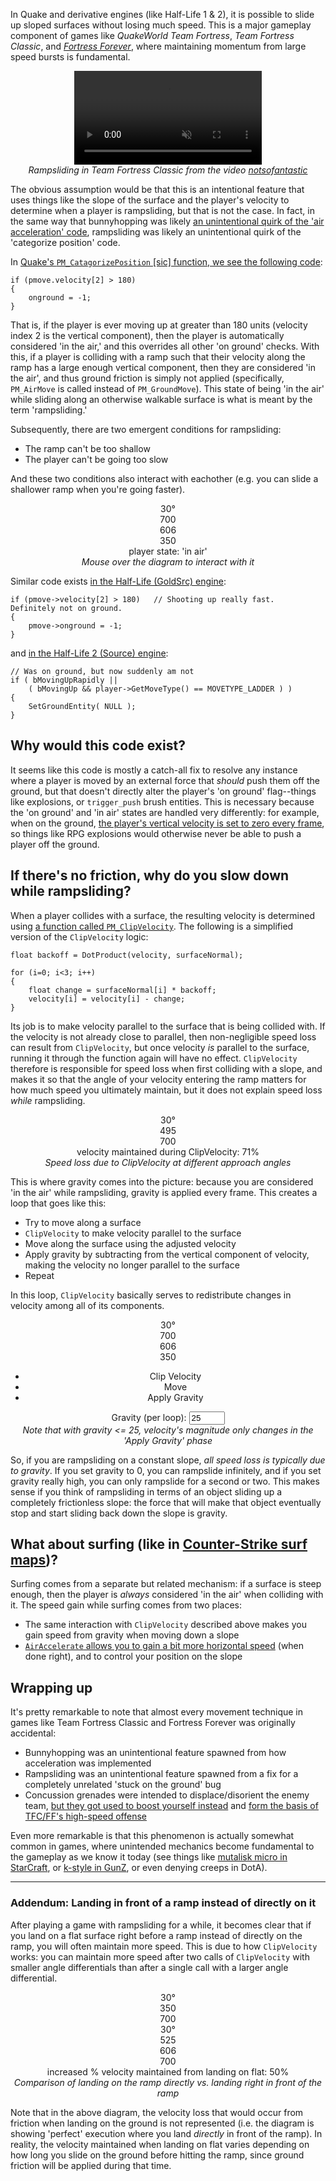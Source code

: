 In Quake and derivative engines (like Half-Life 1 & 2), it is possible to slide up sloped surfaces without losing much speed. This is a major gameplay component of games like *QuakeWorld Team Fortress*, *Team Fortress Classic*, and [*Fortress Forever*](http://www.fortress-forever.com), where maintaining momentum from large speed bursts is fundamental.

<div style="text-align: center;">
<video autoplay loop muted style="margin-left:auto; margin-right:auto; display: block;">
	<source src="/images/rampsliding-quake-engine-quirk/rampslide.mp4" type="video/mp4">
</video>
<i class="caption">Rampsliding in Team Fortress Classic from the video <a href="https://www.youtube.com/watch?v=uWGUoMbv-VA">notsofantastic</a></i>
</div>

The obvious assumption would be that this is an intentional feature that uses things like the slope of the surface and the player's velocity to determine when a player is rampsliding, but that is not the case. In fact, in the same way that bunnyhopping was likely [an unintentional quirk of the 'air acceleration' code](https://flafla2.github.io/2015/02/14/bunnyhop.html), rampsliding was likely an unintentional quirk of the 'categorize position' code.

In [Quake's `PM_CatagorizePosition` \[sic\] function, we see the following code](https://github.com/id-Software/Quake/blob/bf4ac424ce754894ac8f1dae6a3981954bc9852d/QW/client/pmove.c#L587-L590):

```language-c
if (pmove.velocity[2] > 180)
{
	onground = -1;
}
```

That is, if the player is ever moving up at greater than 180 units (velocity index 2 is the vertical component), then the player is automatically considered 'in the air,' and this overrides all other 'on ground' checks. With this, if a player is colliding with a ramp such that their velocity along the ramp has a large enough vertical component, then they are considered 'in the air', and thus ground friction is simply not applied (specifically, `PM_AirMove` is called instead of `PM_GroundMove`). This state of being 'in the air' while sliding along an otherwise walkable surface is what is meant by the term 'rampsliding.'

Subsequently, there are two emergent conditions for rampsliding:

- The ramp can't be too shallow
- The player can't be going too slow

And these two conditions also interact with eachother (e.g. you can slide a shallower ramp when you're going faster).

<div style="text-align: center;">
	<div id="velocity-example" class="rampsliding-diagram rampsliding">
		<div class="slope"></div>
		<div class="ground"></div>
		<div class="slope-angle">30&deg;</div>
		<div class="slope-angle-circle"><div></div></div>
		<div class="slope-angle-lock unlocked" style="display:none"></div>
		<div class="velocity-arrow-container">
			<div class="velocity-arrow">
				<div class="velocity-magnitude">700</div>
			</div>
		</div>
		<div class="velocity-components">
			<div class="velocity-x">606</div>
			<div class="velocity-y">350</div>
		</div>
		<div class="status">player state: 'in air'</div>
	</div>
	<i class="caption">Mouse over the diagram to interact with it</i>
</div>

Similar code exists [in the Half-Life (GoldSrc) engine](https://github.com/ValveSoftware/halflife/blob/c76dd531a79a176eef7cdbca5a80811123afbbe2/pm_shared/pm_shared.c#L1563-L1566):

```language-c
if (pmove->velocity[2] > 180)   // Shooting up really fast.  Definitely not on ground.
{
	pmove->onground = -1;
}
```

and [in the Half-Life 2 (Source) engine](https://github.com/ValveSoftware/source-sdk-2013/blob/0d8dceea4310fde5706b3ce1c70609d72a38efdf/mp/src/game/shared/gamemovement.cpp#L3832-L3837):

```language-c
// Was on ground, but now suddenly am not
if ( bMovingUpRapidly || 
	( bMovingUp && player->GetMoveType() == MOVETYPE_LADDER ) )   
{
	SetGroundEntity( NULL );
}
```

## Why would this code exist?

It seems like this code is mostly a catch-all fix to resolve any instance where a player is moved by an external force that *should* push them off the ground, but that doesn't directly alter the player's 'on ground' flag--things like explosions, or `trigger_push` brush entities. This is necessary because the 'on ground' and 'in air' states are handled very differently: for example, when on the ground, [the player's vertical velocity is set to zero every frame](https://github.com/id-Software/Quake/blob/bf4ac424ce754894ac8f1dae6a3981954bc9852d/QW/client/pmove.c#L541), so things like RPG explosions would otherwise never be able to push a player off the ground.

## If there's no friction, why do you slow down while rampsliding?

When a player collides with a surface, the resulting velocity is determined using [a function called `PM_ClipVelocity`](https://github.com/id-Software/Quake/blob/bf4ac424ce754894ac8f1dae6a3981954bc9852d/QW/client/pmove.c#L72-L95). The following is a simplified version of the `ClipVelocity` logic:

```language-c
float backoff = DotProduct(velocity, surfaceNormal);

for (i=0; i<3; i++)
{
	float change = surfaceNormal[i] * backoff;
	velocity[i] = velocity[i] - change;
}
```

Its job is to make velocity parallel to the surface that is being collided with. If the velocity is not already close to parallel, then non-negligible speed loss can result from `ClipVelocity`, but once velocity *is* parallel to the surface, running it through the function again will have no effect. `ClipVelocity` therefore is responsible for speed loss when first colliding with a slope, and makes it so that the angle of your velocity entering the ramp matters for how much speed you ultimately maintain, but it does not explain speed loss *while* rampsliding.

<div style="text-align: center;">
	<div id="clipvelocity-enter-example" class="rampsliding-diagram">
		<div class="slope"></div>
		<div class="ground"></div>
		<div class="slope-angle">30&deg;</div>
		<div class="slope-angle-circle"><div></div></div>
		<div class="velocity-arrow-container">
			<div class="velocity-arrow">
				<div class="velocity-magnitude">495</div>
			</div>
		</div>
		<div class="velocity-arrow-enter-container">
			<div class="velocity-arrow">
				<div class="velocity-magnitude">700</div>
			</div>
		</div>
		<div class="status-clipvelocity">velocity maintained during ClipVelocity: 71%</div>
	</div>
	<i class="caption">Speed loss due to ClipVelocity at different approach angles</i>
</div>

This is where gravity comes into the picture: because you are considered 'in the air' while rampsliding, gravity is applied every frame. This creates a loop that goes like this:

- Try to move along a surface
- `ClipVelocity` to make velocity parallel to the surface
- Move along the surface using the adjusted velocity
- Apply gravity by subtracting from the vertical component of velocity, making the velocity no longer parallel to the surface
- Repeat

In this loop, `ClipVelocity` basically serves to redistribute changes in velocity among all of its components.

<div style="text-align: center;">
	<div id="clipvelocity-example" class="rampsliding-diagram rampsliding">
		<div class="slope"></div>
		<div class="ground"></div>
		<div class="slope-angle">30&deg;</div>
		<div class="slope-angle-circle"><div></div></div>
		<div class="velocity-arrow-container">
			<div class="velocity-arrow">
				<div class="velocity-magnitude">700</div>
			</div>
		</div>
		<div class="velocity-components">
			<div class="velocity-x">606</div>
			<div class="velocity-y">350</div>
		</div>
		<ul class="steps">
			<li class="clip-velocity current">Clip Velocity</li>
			<li class="move">Move</li>
			<li class="gravity">Apply Gravity</li>
		</ul>
		<div class="gravity-controls">
			<label for="gravity">Gravity (per loop):</label>
			<input type="text" value="25" name="gravity" id="gravity" size="4" />
		</div>
	</div>
	<i class="caption">Note that with gravity &lt;= 25, velocity's magnitude only changes in the 'Apply Gravity' phase</i>
</div>

So, if you are rampsliding on a constant slope, *all speed loss is typically due to gravity*. If you set gravity to 0, you can rampslide infinitely, and if you set gravity really high, you can only rampslide for a second or two. This makes sense if you think of rampsliding in terms of an object sliding up a completely frictionless slope: the force that will make that object eventually stop and start sliding back down the slope is gravity.

## What about surfing (like in [Counter-Strike surf maps](https://www.youtube.com/watch?v=hMsPf8eSW3k))?

Surfing comes from a separate but related mechanism: if a surface is steep enough, then the player is *always* considered 'in the air' when colliding with it. The speed gain while surfing comes from two places:

- The same interaction with `ClipVelocity` described above makes you gain speed from gravity when moving down a slope
- [`AirAccelerate` allows you to gain a bit more horizontal speed](https://flafla2.github.io/2015/02/14/bunnyhop.html) (when done right), and to control your position on the slope

## Wrapping up

It's pretty remarkable to note that almost every movement technique in games like Team Fortress Classic and Fortress Forever was originally accidental:

- Bunnyhopping was an unintentional feature spawned from how acceleration was implemented
- Rampsliding was an unintentional feature spawned from a fix for a completely unrelated 'stuck on the ground' bug
- Concussion grenades were intended to displace/disorient the enemy team, [but they got used to boost yourself instead](https://youtu.be/AA7ytpUN2so?t=21) and [form the basis of TFC/FF's high-speed offense](https://youtu.be/BPZsL6R0uq0?t=168)

Even more remarkable is that this phenomenon is actually somewhat common in games, where unintended mechanics become fundamental to the gameplay as we know it today (see things like [mutalisk micro in StarCraft](https://youtu.be/qVqrMqtaJPc?t=90), or [k-style in GunZ](https://www.youtube.com/watch?v=ppSU5xeEMdU), or even denying creeps in DotA).

---

### Addendum: Landing in front of a ramp instead of directly on it

After playing a game with rampsliding for a while, it becomes clear that if you land on a flat surface right before a ramp instead of directly on the ramp, you will often maintain more speed. This is due to how `ClipVelocity` works: you can maintain more speed after two calls of `ClipVelocity` with smaller angle differentials than after a single call with a larger angle differential.

<div style="text-align: center;">
	<div id="clipvelocity-addendum-1" class="rampsliding-diagram">
		<div class="slope"></div>
		<div class="flat"></div>
		<div class="ground"></div>
		<div class="slope-angle">30&deg;</div>
		<div class="slope-angle-circle"><div></div></div>
		<div class="velocity-arrow-container">
			<div class="velocity-arrow">
				<div class="velocity-magnitude">350</div>
			</div>
		</div>
		<div class="velocity-arrow-enter-container">
			<div class="velocity-arrow">
				<div class="velocity-magnitude">700</div>
			</div>
		</div>
	</div>
	<div id="clipvelocity-addendum-2" class="rampsliding-diagram">
		<div class="slope"></div>
		<div class="flat"></div>
		<div class="ground"></div>
		<div class="slope-angle">30&deg;</div>
		<div class="slope-angle-circle"><div></div></div>
		<div class="velocity-arrow-container">
			<div class="velocity-arrow">
				<div class="velocity-magnitude">525</div>
			</div>
		</div>
		<div class="velocity-arrow-intermediate-container">
			<div class="velocity-arrow">
				<div class="velocity-magnitude">606</div>
			</div>
		</div>
		<div class="velocity-arrow-enter-container">
			<div class="velocity-arrow">
				<div class="velocity-magnitude">700</div>
			</div>
		</div>
		<div class="status-clipvelocity">increased % velocity maintained from landing on flat: 50%</div>
	</div>
	<i class="caption">Comparison of landing on the ramp directly vs. landing right in front of the ramp</i>
</div>

Note that in the above diagram, the velocity loss that would occur from friction when landing on the ground is not represented (i.e. the diagram is showing 'perfect' execution where you land *directly* in front of the ramp). In reality, the velocity maintained when landing on flat varies depending on how long you slide on the ground before hitting the ramp, since ground friction will be applied during that time.

<script>
// this is mostly a sloppy mess
/* jshint esversion: 6 */
(function() {
	class RampslideDiagram {

		constructor(root, startingValues, onupdate) {
			this.root = root;
			this.onupdate = onupdate;
			this.slope = root.querySelector('.slope');
			this.slopeAngle = root.querySelector('.slope-angle');
			this.slopeAngleCircle = root.querySelector('.slope-angle-circle').firstElementChild;
			this.velocityArrowContainer = root.querySelector('.velocity-arrow-container');
			this.velocityArrow = this.velocityArrowContainer.querySelector('.velocity-arrow');
			this.velocityComponents = root.querySelector('.velocity-components');
			this.velocityX = root.querySelector('.velocity-x');
			this.velocityY = root.querySelector('.velocity-y');
			this.velocityMagnitude = this.velocityArrowContainer.querySelector('.velocity-magnitude');
			this.status = root.querySelector('.status');
			this.angle = startingValues.angle;
			this.magnitude = startingValues.magnitude;
			this.offset = startingValues.offset;
			this.alwaysParallel = startingValues.alwaysParallel;
			this.velocity = this.getVelocity(this.magnitude);
			this.scale = startingValues.scale || 3.5;
		}

		getVelocity(magnitude) {
			let radians = this.angle / 180 * Math.PI;
			let x = Math.cos(radians) * (magnitude || this.magnitude);
			let y = Math.sin(radians) * (magnitude || this.magnitude);
			// reverse x so that we're moving left
			return new Vec2d(-x, y);
		}

		getSurfaceNormal() {
			let radians = this.angle / 180 * Math.PI;
			let x = Math.sin(radians);
			let y = Math.cos(radians);
			return new Vec2d(x, y).normalize();
		}

		updateValues() {
			if (this.alwaysParallel) {
				this.velocityAngle = this.angle;
				this.velocity = this.getVelocity(this.magnitude);
			} else {
				this.magnitude = this.velocity.length();
				this.velocityAngle = 180 - Math.atan2(this.velocity.y, this.velocity.x) * 180 / Math.PI;
			}
		}

		updateSlope() {
			this.slope.style.transform = 'rotate(' + this.angle + 'deg)';
			this.slopeAngle.innerHTML = Math.round(this.angle) + "&deg;"; 
			let circleAngle = -(90 - this.angle);
			this.slopeAngleCircle.style.transform = 'rotate(' + circleAngle + 'deg)';
		}

		updateVelocity() {
			this.velocityArrowContainer.style.transform = 'rotate(' + this.angle + 'deg) translate(-'+Math.round(this.offset)+'px, -20px)';
			this.velocityArrow.style.width = (this.magnitude / this.scale) + 'px';
			this.velocityArrow.style.transform = 'rotate(' + (this.velocityAngle-this.angle) + 'deg)';
			let arrowBounds = this.velocityArrow.getBoundingClientRect();
			let containerBounds = this.root.getBoundingClientRect();
			if (this.velocityComponents) {
				this.velocityComponents.style.left = (arrowBounds.left-containerBounds.left)+'px';
				this.velocityComponents.style.bottom = Math.abs(arrowBounds.bottom-containerBounds.bottom)+'px';
				this.velocityComponents.style.width = (arrowBounds.right-arrowBounds.left)+'px';
				this.velocityComponents.style.height = Math.abs(arrowBounds.top-arrowBounds.bottom)+'px';
				this.velocityX.innerHTML = Math.abs(Math.round(this.velocity.x));
				this.velocityY.innerHTML = Math.round(this.velocity.y);
			}
			this.velocityMagnitude.innerHTML = Math.round(this.magnitude);
		}

		updateStatus() {
			let prevRampsliding = this.rampsliding;
			this.rampsliding = this.velocity.y > 180;
			if (this.rampsliding !== prevRampsliding) {
				if (this.rampsliding) {
					this.root.classList.add('rampsliding');
					if (this.status) {
						this.status.innerHTML = "player state: 'in air'";
					}
				} else {
					this.root.classList.remove('rampsliding');
					if (this.status) {
						this.status.innerHTML = "player state: 'on ground'";
					}
				}
			}
		}

		update() {
			this.updateValues();
			this.updateSlope();
			this.updateVelocity();
			this.updateStatus();

			if (this.onupdate) {
				this.onupdate(this);
			}
		}

		updateExcludeSlope() {
			this.updateValues();
			this.updateVelocity();
			this.updateStatus();

			if (this.onupdate) {
				this.onupdate(this);
			}
		}
	}

	class Vec2d {
		constructor(x, y) {
			this.x = x ? x : 0;
			this.y = y ? y : 0;
		}
		dot(other) {
			return this.x * other.x + this.y * other.y;
		}
		length() {
			return Math.sqrt(this.x*this.x + this.y*this.y);
		}
		normalize() {
			let length = this.length();
			return new Vec2d(this.x/length, this.y/length);
		}
		sub(other) {
			return new Vec2d(this.x-other.x, this.y-other.y);
		}
	}

	let initDiagram1 = function() {
		let animationFrameRequest;
		function startAnimation(options) {
			let start = performance.now();

			animationFrameRequest = requestAnimationFrame(function animate(time) {
				// timeFraction goes from 0 to 1
				let timeFraction = (time - start) / options.duration;
				if (timeFraction > 1) timeFraction = 1;
				// the start can actually get a negative value for some reason
				// so clamp it
				if (timeFraction < 0) timeFraction = 0;

				// calculate the current animation state
				let progress = options.timing ? options.timing(timeFraction) : timeFraction;

				options.draw(progress); // draw it

				if (timeFraction < 1) {
					animationFrameRequest = requestAnimationFrame(animate);
				} else if (options.next) {
					startAnimation(options.next);
				}
			});
		}

		let diagram = new RampslideDiagram(
			document.getElementById('velocity-example'), 
			{angle: 30, magnitude: 700, offset: 100, alwaysParallel: true}
		);

		let timing = function(timeFraction) { return timeFraction; };
		let thirtyToTen = { duration: 2000, timing,
			draw: function(progress) {
				diagram.angle = 30 - 20 * Math.min(1, 1.5 * progress);
				diagram.update();
			}
		};
		let tenToTwenty = { duration: 1000, timing,
			draw: function(progress) {
				diagram.angle = 10 + 10 * progress;
				diagram.update();
			}
		};
		let magnitudeAnimDown = { duration: 2500, timing,
			draw: function(progress) {
				diagram.magnitude = 700 - 300 * Math.min(1, 1.5 * progress);
				diagram.updateExcludeSlope();
			}
		};
		let magnitudeAnimUp = { duration: 2000, timing,
			draw: function(progress) {
				diagram.magnitude = 400 + 300 * progress;
				diagram.updateExcludeSlope();
			}
		};
		let twentyToTen = { duration: 1500, timing,
			draw: function(progress) {
				diagram.angle = 20 - 10 * Math.min(1, 1.5 * progress);
				diagram.update();
			}
		};
		thirtyToTen.next = tenToTwenty;
		tenToTwenty.next = magnitudeAnimDown;
		magnitudeAnimDown.next = magnitudeAnimUp;
		magnitudeAnimUp.next = twentyToTen;
		twentyToTen.next = tenToTwenty;
		startAnimation(thirtyToTen);

		let lockButton = diagram.root.querySelector('.slope-angle-lock');
		let locked = false;
		lockButton.addEventListener('click', e => {
			locked = !locked;
			lockButton.classList.remove(locked ? 'unlocked' : 'locked');
			lockButton.classList.add(locked ? 'locked' : 'unlocked');
		});

		let prevLocked;
		let dragging = false;
		let originalTextCenter;
		let startingMagnitude;
		let startingVelocity;
		let dragHandler = function(e) {
			mousePos = new Vec2d(e.clientX, e.clientY);
			let delta = mousePos.sub(originalTextCenter);
			delta.y = -delta.y;
			let diff = startingVelocity.dot(delta);
			diagram.magnitude = startingMagnitude + diff/300;
			diagram.magnitude = Math.max(25, Math.min(2000, diagram.magnitude));
			diagram.updateExcludeSlope();
		};
		let resetDragging = function() {
			diagram.root.removeEventListener('mousemove', dragHandler);
			dragging = false;
		};
		diagram.velocityMagnitude.addEventListener('mousedown', e => {
			prevLocked = locked;
			locked = true;
			dragging = true;
			let textRect = diagram.velocityMagnitude.getBoundingClientRect();
			originalTextCenter = new Vec2d(
				(textRect.left + textRect.right) / 2,
				(textRect.top + textRect.bottom) / 2
			);
			startingMagnitude = diagram.magnitude;
			startingVelocity = diagram.getVelocity(startingMagnitude);
			diagram.root.addEventListener('mousemove', dragHandler);
			return false;
		});
		diagram.root.addEventListener('mouseup', e => {
			if (dragging) {
				resetDragging();
				locked = prevLocked;
				return false;
			}
		});

		diagram.root.addEventListener('mouseenter', e => {
			cancelAnimationFrame(animationFrameRequest);
			lockButton.style.display = 'block';
			diagram.magnitude = 700;
			locked = false;
			dragging = false;
		});
		diagram.root.addEventListener('mouseleave', e => {
			diagram.angle = 30;
			diagram.magnitude = 700;
			lockButton.style.display = 'none';
			resetDragging();
			startAnimation(thirtyToTen);
		});
		diagram.root.addEventListener('mousemove', e => {
			if (!locked) {
				let slopeRect = diagram.slope.getBoundingClientRect();
				let anchorX = window.scrollX + slopeRect.right;
				let anchorY = window.scrollY + slopeRect.bottom;
				let radians = Math.atan2(-(e.pageY - anchorY), -(e.pageX - anchorX));
				let degrees = radians * 180 / Math.PI;
				degrees = Math.max(5, Math.min(degrees, 45));
				diagram.angle = degrees;
				diagram.update();

				// the velocity vector parralel to the surface works as an offset
				// from the surface in the direction of the surface
				let offset = diagram.getVelocity(25);
				slopeRect = diagram.slope.getBoundingClientRect();
				let containerRect = diagram.root.getBoundingClientRect();
				let lockRect = lockButton.getBoundingClientRect();
				let lockW = lockRect.right - lockRect.left;
				let lockH = lockRect.bottom - lockRect.top;
				lockButton.style.left = (slopeRect.left - containerRect.left + offset.x - lockW/2) + 'px';
				lockButton.style.top = (slopeRect.top - containerRect.top - offset.y - lockH/2) + 'px';
			}
		});
	};

	let clipVelocity = function(velocity, normal) {
		let backoff = velocity.dot(normal);
		let changeX = normal.x * backoff;
		let changeY = normal.y * backoff;
		return new Vec2d(
			velocity.x - changeX,
			velocity.y - changeY
		);
	};
	let getVector = function(angle, magnitude) {
		let radians = angle / 180 * Math.PI;
		let x = Math.cos(radians) * magnitude;
		let y = Math.sin(radians) * magnitude;
		// reverse x so that we're moving left
		return new Vec2d(-x, y);
	};

	let initDiagram2 = function() {
		let animationFrameRequest;
		function startAnimation(options) {
			let start = performance.now();

			animationFrameRequest = requestAnimationFrame(function animate(time) {
				// timeFraction goes from 0 to 1
				let timeFraction = (time - start) / options.duration;
				if (timeFraction > 1) timeFraction = 1;
				// the start can actually get a negative value for some reason
				// so clamp it
				if (timeFraction < 0) timeFraction = 0;

				// calculate the current animation state
				let progress = options.timing ? options.timing(timeFraction) : timeFraction;

				options.draw(progress); // draw it

				if (timeFraction < 1) {
					animationFrameRequest = requestAnimationFrame(animate);
				} else if (options.next) {
					startAnimation(options.next);
				}
			});
		}

		let diagram = new RampslideDiagram(
			document.getElementById('clipvelocity-enter-example'),
			{angle: 30, magnitude: 700, offset: 200, alwaysParallel: true}
		);
		let enterAngle = 45;
		let enterMagnitude = 700;
		let afterVelRect = diagram.velocityArrowContainer.getBoundingClientRect();
		let containerRect = diagram.root.getBoundingClientRect();
		let enterAnchorRelative = new Vec2d(
			afterVelRect.right - containerRect.left,
			afterVelRect.bottom - containerRect.top
		);
		let beforeVelArrowContainer = diagram.root.querySelector('.velocity-arrow-enter-container');
		let clipVelocityStatus = diagram.root.querySelector('.status-clipvelocity');

		let updateEnterAngle = function(newAngle) {
			enterAngle = newAngle;
			let enterVelocity = getVector(diagram.angle-enterAngle, enterMagnitude);
			let clippedVec = clipVelocity(enterVelocity, diagram.getSurfaceNormal());
			diagram.magnitude = clippedVec.length();
		};

		updateEnterAngle(enterAngle);

		diagram.onupdate = function() {
			beforeVelArrowContainer.style.left=enterAnchorRelative.x + 'px';
			beforeVelArrowContainer.style.top=enterAnchorRelative.y + 'px';
			beforeVelArrowContainer.style.transform = 'rotate('+(diagram.angle-enterAngle)+'deg) translate(0, -3px)';

			clipVelocityStatus.innerHTML = "velocity maintained during ClipVelocity: " + Math.round(diagram.magnitude / enterMagnitude * 100) + "%";
		};

		let start = { duration: 2000,
			draw: function(progress) {
				updateEnterAngle(45 - 45 * progress);
				diagram.updateExcludeSlope();
			}
		};
		let up = { duration: 4000,
			draw: function(progress) {
				updateEnterAngle(85 * progress);
				diagram.updateExcludeSlope();
			}
		};
		let down = { duration: 4000,
			draw: function(progress) {
				updateEnterAngle(85 - 85 * progress);
				diagram.updateExcludeSlope();
			}
		};
		start.next = up;
		up.next = down;
		down.next = up;
		startAnimation(start);
	};

	let initDiagram3 = function() {
		let diagram = new RampslideDiagram(
			document.getElementById('clipvelocity-example'), 
			{angle: 30, magnitude: 700, offset: 50}
		);

		var curStep = 0;
		let stepsContainer = diagram.root.querySelector('.steps');
		let gravityInput = diagram.root.querySelector('.gravity-controls input');
		var steps = [
			{
				element: stepsContainer.querySelector('.clip-velocity'),
				fn: function() {
					diagram.velocity = clipVelocity(diagram.velocity, diagram.getSurfaceNormal());
					diagram.updateExcludeSlope();
				}
			},
			{
				element: stepsContainer.querySelector('.move'),
				fn: function() {
					diagram.offset += diagram.velocity.length() / 75;
					diagram.updateExcludeSlope();
				}
			},
			{
				element: stepsContainer.querySelector('.gravity'),
				fn: function() {
					diagram.velocity.y -= parseInt(gravityInput.value);
					diagram.updateExcludeSlope();
				}
			}
		];
		setInterval(function() {
			if (Math.round(diagram.offset) >= 200 || Math.round(diagram.velocity.y) <= 180) {
				steps[curStep].element.classList.remove('current');
				diagram.velocity = diagram.getVelocity(700);
				diagram.offset = 50;
				diagram.update();
				curStep = 0;
				steps[curStep].element.classList.add('current');
				return;
			}

			steps[curStep].element.classList.remove('current');
			curStep = (curStep+1) % steps.length;
			steps[curStep].element.classList.add('current');
			steps[curStep].fn();
		}, 1000);
	};

	let initDiagram4 = function() {
		let diagram = new RampslideDiagram(
			document.getElementById('clipvelocity-addendum-1'), 
			{angle: 30, magnitude: 700, offset: 50, alwaysParallel: true, scale: 6}
		);

		{
			let enterAngle = 60;
			let enterMagnitude = 700;
			let beforeVelArrowContainer = diagram.root.querySelector('.velocity-arrow-enter-container');
			let beforeVelArrow = beforeVelArrowContainer.querySelector('.velocity-arrow');

			diagram.updateEnterAngle = function(newAngle) {
				enterAngle = newAngle;
				let enterVelocity = getVector(diagram.angle-enterAngle, enterMagnitude);
				let clippedVec = clipVelocity(enterVelocity, diagram.getSurfaceNormal());
				diagram.magnitude = clippedVec.length();
			};

			diagram.updateEnterAngle(enterAngle);

			diagram.onupdate = function() {
				beforeVelArrow.style.width = (enterMagnitude / diagram.scale) + 'px';
				let afterVelRect = diagram.velocityArrowContainer.getBoundingClientRect();
				let containerRect = diagram.root.getBoundingClientRect();
				let enterAnchorRelative = new Vec2d(
					afterVelRect.right - containerRect.left,
					afterVelRect.bottom - containerRect.top
				);
				beforeVelArrowContainer.style.left=enterAnchorRelative.x + 'px';
				beforeVelArrowContainer.style.top=enterAnchorRelative.y + 'px';
				beforeVelArrowContainer.style.transform = 'rotate('+(diagram.angle-enterAngle)+'deg) translate(0, -3px)';
			};
		}

		let diagram2 = new RampslideDiagram(
			document.getElementById('clipvelocity-addendum-2'), 
			{angle: 30, magnitude: 700, offset: 0, alwaysParallel: true, scale: 6}
		);

		{
			let enterAngle = 60;
			let enterMagnitude = 700;
			let interVelArrowContainer = diagram2.root.querySelector('.velocity-arrow-intermediate-container');
			let interVelArrow = interVelArrowContainer.querySelector('.velocity-arrow');
			let interVelArrowMagnitude = interVelArrowContainer.querySelector('.velocity-magnitude');
			let beforeVelArrowContainer = diagram2.root.querySelector('.velocity-arrow-enter-container');
			let beforeVelArrow = beforeVelArrowContainer.querySelector('.velocity-arrow');
			let status = diagram2.root.querySelector('.status-clipvelocity');

			diagram2.updateEnterAngle = function(newAngle) {
				enterAngle = newAngle;
				let enterVelocity = getVector(diagram2.angle-enterAngle, enterMagnitude);
				diagram2.intermediateVelocity = clipVelocity(enterVelocity, new Vec2d(0, 1));
				diagram2.velocity = clipVelocity(diagram2.intermediateVelocity, diagram2.getSurfaceNormal());
				diagram2.magnitude = diagram2.velocity.length();
			};

			diagram2.updateEnterAngle(enterAngle);

			diagram2.onupdate = function() {
				beforeVelArrow.style.width = (enterMagnitude / diagram2.scale) + 'px';
				interVelArrow.style.width = (diagram2.intermediateVelocity.length() / diagram2.scale) + 'px';
				interVelArrowMagnitude.innerHTML = Math.round(diagram2.intermediateVelocity.length());
				let afterVelRect = interVelArrow.getBoundingClientRect();
				let containerRect = diagram2.root.getBoundingClientRect();
				let enterAnchorRelative = new Vec2d(
					afterVelRect.right - containerRect.left,
					afterVelRect.bottom - containerRect.top
				);
				beforeVelArrowContainer.style.left=enterAnchorRelative.x + 'px';
				beforeVelArrowContainer.style.top=enterAnchorRelative.y + 'px';
				beforeVelArrowContainer.style.transform = 'rotate('+(diagram2.angle-enterAngle)+'deg) translate(0, -3px)';
				let percentIncrease = (diagram2.velocity.length() - diagram.magnitude) / diagram.magnitude * 100;
				status.innerHTML = 'increased % velocity maintained from landing on flat: ' + Math.round(percentIncrease) + '%';
			};
		}

		let animationFrameRequest;
		function startAnimation(options) {
			let start = performance.now();

			animationFrameRequest = requestAnimationFrame(function animate(time) {
				// timeFraction goes from 0 to 1
				let timeFraction = (time - start) / options.duration;
				if (timeFraction > 1) timeFraction = 1;
				// the start can actually get a negative value for some reason
				// so clamp it
				if (timeFraction < 0) timeFraction = 0;

				// calculate the current animation state
				let progress = options.timing ? options.timing(timeFraction) : timeFraction;

				options.draw(progress); // draw it

				if (timeFraction < 1) {
					animationFrameRequest = requestAnimationFrame(animate);
				} else if (options.next) {
					startAnimation(options.next);
				}
			});
		}
		let start = { duration: 2000,
			draw: function(progress) {
				diagram.updateEnterAngle(60 - 20 * progress);
				diagram2.updateEnterAngle(60 - 20 * progress);
				diagram.updateExcludeSlope();
				diagram2.updateExcludeSlope();
			}
		};
		let up = { duration: 4000,
			draw: function(progress) {
				diagram.updateEnterAngle(40 + 40 * progress);
				diagram2.updateEnterAngle(40 + 40 * progress);
				diagram.updateExcludeSlope();
				diagram2.updateExcludeSlope();
			}
		};
		let down = { duration: 4000,
			draw: function(progress) {
				diagram.updateEnterAngle(80 - 40 * progress);
				diagram2.updateEnterAngle(80 - 40 * progress);
				diagram.updateExcludeSlope();
				diagram2.updateExcludeSlope();
			}
		};
		start.next = up;
		up.next = down;
		down.next = up;
		startAnimation(start);
	};

	let ready = function() {
		initDiagram1();
		initDiagram2();
		initDiagram3();
		initDiagram4();
	};
	if (document.readyState == 'complete' || document.readyState == 'loaded') {
		ready();
	} else {
		window.addEventListener('DOMContentLoaded', ready);
	}
})();
</script>
